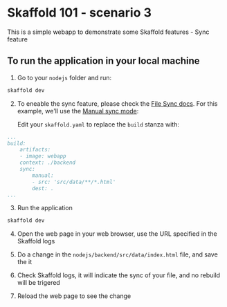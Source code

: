 # Skaffold 101 - scenario 3
This is a simple webapp to demonstrate some Skaffold features - Sync feature

## To run the application in your local machine
1. Go to your `nodejs` folder and run:
```bash
skaffold dev
```

2. To eneable the sync feature, please check the [File Sync docs](https://skaffold.dev/docs/filesync/). For this example, we'll use the [Manual sync mode](https://skaffold.dev/docs/filesync/#manual-sync-mode): 
    
    Edit your `skaffold.yaml` to replace the `build` stanza with:
```yaml
...
build:
    artifacts:
    - image: webapp
    context: ./backend
    sync:
        manual:
        - src: 'src/data/**/*.html'
        dest: .
...
```
    
3. Run the application
```bash
skaffold dev
```

4. Open the web page in your web browser, use the URL specified in the Skaffold logs

5. Do a change in the `nodejs/backend/src/data/index.html` file, and save the it

6. Check Skaffold logs, it will indicate the sync of your file, and no rebuild will be trigered

7. Reload the web page to see the change